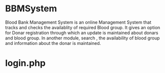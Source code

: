 # BBMSystem 
Blood Bank Management System is an online Management System that tracks and checks the availablity of required Blood group. 
It gives an option for Donar registration through which an update is maintained about donars and blood group.
In another module, search , the availability of blood group and information about the donar is maintained.
# login.php
